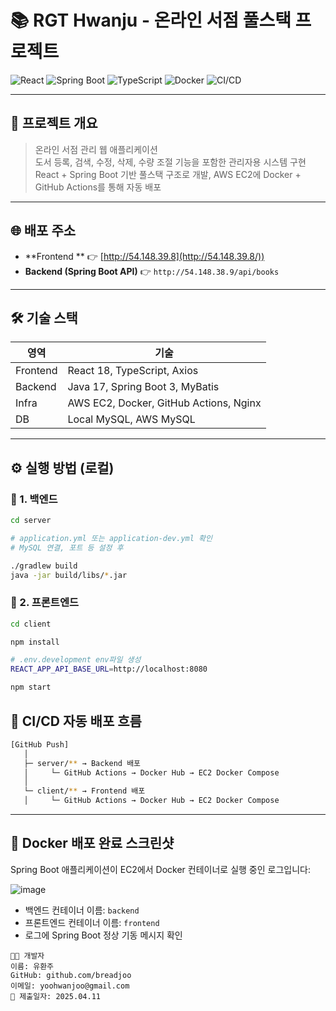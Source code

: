 # 📚 RGT Hwanju - 온라인 서점 풀스택 프로젝트

![React](https://img.shields.io/badge/React-18-blue?logo=react)
![Spring Boot](https://img.shields.io/badge/SpringBoot-3-green?logo=springboot)
![TypeScript](https://img.shields.io/badge/TypeScript-4.9-blue?logo=typescript)
![Docker](https://img.shields.io/badge/Docker-Automated-blue?logo=docker)
![CI/CD](https://img.shields.io/badge/GitHub%20Actions-CI%2FCD-blue?logo=githubactions)

---

## 🎯 프로젝트 개요

> 온라인 서점 관리 웹 애플리케이션  
> 도서 등록, 검색, 수정, 삭제, 수량 조절 기능을 포함한 관리자용 시스템 구현  
> React + Spring Boot 기반 풀스택 구조로 개발, AWS EC2에 Docker + GitHub Actions를 통해 자동 배포

---

## 🌐 배포 주소

- **Frontend ** 👉 [http://54.148.39.8](http://54.148.39.8/))
- **Backend (Spring Boot API)** 👉 `http://54.148.38.9/api/books`

---

## 🛠️ 기술 스택

| 영역 | 기술 |
|------|------|
| Frontend | React 18, TypeScript, Axios |
| Backend | Java 17, Spring Boot 3, MyBatis |
| Infra | AWS EC2, Docker, GitHub Actions, Nginx |
| DB | Local MySQL, AWS MySQL |
---

## ⚙️ 실행 방법 (로컬)

### 📁 1. 백엔드

```bash
cd server

# application.yml 또는 application-dev.yml 확인
# MySQL 연결, 포트 등 설정 후

./gradlew build
java -jar build/libs/*.jar
```

### 📁 2. 프론트엔드
```bash
cd client

npm install

# .env.development env파일 생성
REACT_APP_API_BASE_URL=http://localhost:8080

npm start
```

##  🚀 CI/CD 자동 배포 흐름
```bash
[GitHub Push]
   │
   ├─ server/** → Backend 배포
   │     └─ GitHub Actions → Docker Hub → EC2 Docker Compose
   │
   └─ client/** → Frontend 배포
   │     └─ GitHub Actions → Docker Hub → EC2 Docker Compose
```
---

## 🐳 Docker 배포 완료 스크린샷

Spring Boot 애플리케이션이 EC2에서 Docker 컨테이너로 실행 중인 로그입니다:

![image](https://github.com/user-attachments/assets/43b5efcc-646b-4569-a238-bce1ae1e0256)

- 백엔드 컨테이너 이름: `backend`
- 프론트엔드 컨테이너 이름: `frontend`
- 로그에 Spring Boot 정상 기동 메시지 확인

```
🧑‍💻 개발자
이름: 유환주 
GitHub: github.com/breadjoo
이메일: yoohwanjoo@gmail.com
📌 제출일자: 2025.04.11
```
